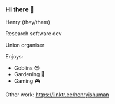### Hi there 👋
Henry (they/them)

Research software dev

Union organiser

Enjoys:
- Goblins 😈
- Gardening 🌱
- Gaming 🎮

Other work: https://linktr.ee/henryishuman

<!--
**henryishuman/henryishuman** is a ✨ _special_ ✨ repository because its `README.md` (this file) appears on your GitHub profile.

Here are some ideas to get you started:

- 🔭 I’m currently working on ...
- 🌱 I’m currently learning ...
- 👯 I’m looking to collaborate on ...
- 🤔 I’m looking for help with ...
- 💬 Ask me about ...
- 📫 How to reach me: ...
- 😄 Pronouns: ...
- ⚡ Fun fact: ...
-->
